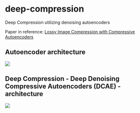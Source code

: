 # deep-compression
Deep Compression utilizing denoising autoencoders

<p> Paper in reference: <a href="https://arxiv.org/pdf/1703.00395.pdf">Lossy Image Compression with Compressive Autoencoders</a>
  
## Autoencoder architecture

![](https://miro.medium.com/max/1056/1*UGFC8BIXEWAqqoxAObJENQ.png)


## Deep Compression - Deep Denoising Compressive Autoencoders (DCAE) - architecture

![](https://www.researchgate.net/profile/Donghoon_Lee19/publication/321895810/figure/fig1/AS:578972472037376@1515049202368/Convolutional-denoising-autoencoder-CDAE-that-was-used-for-denoising-the-chest.png)
